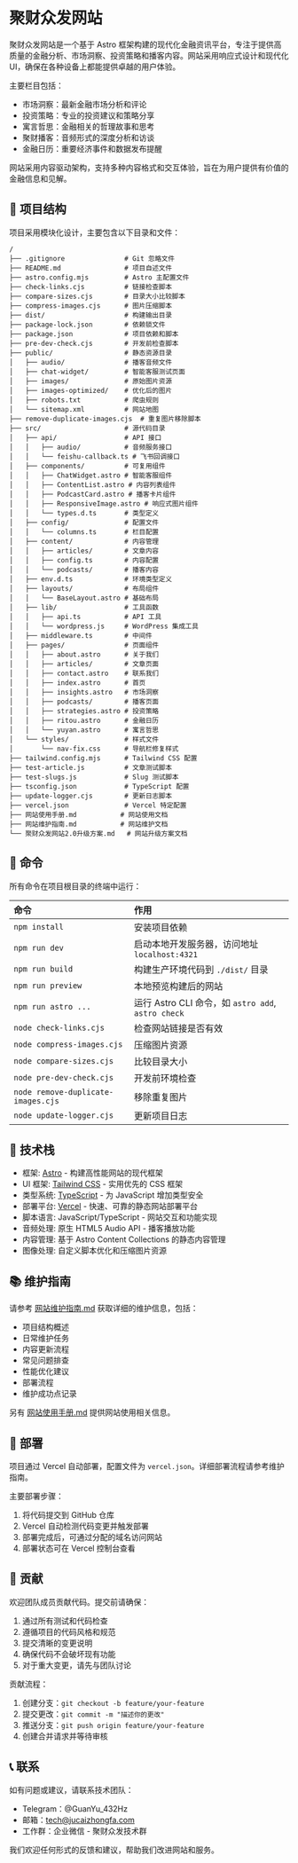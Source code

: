# 聚财众发网站

聚财众发网站是一个基于 Astro 框架构建的现代化金融资讯平台，专注于提供高质量的金融分析、市场洞察、投资策略和播客内容。网站采用响应式设计和现代化 UI，确保在各种设备上都能提供卓越的用户体验。

主要栏目包括：
- 市场洞察：最新金融市场分析和评论
- 投资策略：专业的投资建议和策略分享
- 寓言哲思：金融相关的哲理故事和思考
- 聚财播客：音频形式的深度分析和访谈
- 金融日历：重要经济事件和数据发布提醒

网站采用内容驱动架构，支持多种内容格式和交互体验，旨在为用户提供有价值的金融信息和见解。

## 🚀 项目结构

项目采用模块化设计，主要包含以下目录和文件：

```text
/
├── .gitignore               # Git 忽略文件
├── README.md                # 项目自述文件
├── astro.config.mjs         # Astro 主配置文件
├── check-links.cjs          # 链接检查脚本
├── compare-sizes.cjs        # 目录大小比较脚本
├── compress-images.cjs      # 图片压缩脚本
├── dist/                    # 构建输出目录
├── package-lock.json        # 依赖锁文件
├── package.json             # 项目依赖和脚本
├── pre-dev-check.cjs        # 开发前检查脚本
├── public/                  # 静态资源目录
│   ├── audio/               # 播客音频文件
│   ├── chat-widget/         # 智能客服测试页面
│   ├── images/              # 原始图片资源
│   ├── images-optimized/    # 优化后的图片
│   ├── robots.txt           # 爬虫规则
│   └── sitemap.xml          # 网站地图
├── remove-duplicate-images.cjs  # 重复图片移除脚本
├── src/                     # 源代码目录
│   ├── api/                 # API 接口
│   │   ├── audio/           # 音频服务接口
│   │   └── feishu-callback.ts # 飞书回调接口
│   ├── components/          # 可复用组件
│   │   ├── ChatWidget.astro # 智能客服组件
│   │   ├── ContentList.astro # 内容列表组件
│   │   ├── PodcastCard.astro # 播客卡片组件
│   │   ├── ResponsiveImage.astro # 响应式图片组件
│   │   └── types.d.ts       # 类型定义
│   ├── config/              # 配置文件
│   │   └── columns.ts       # 栏目配置
│   ├── content/             # 内容管理
│   │   ├── articles/        # 文章内容
│   │   ├── config.ts        # 内容配置
│   │   └── podcasts/        # 播客内容
│   ├── env.d.ts             # 环境类型定义
│   ├── layouts/             # 布局组件
│   │   └── BaseLayout.astro # 基础布局
│   ├── lib/                 # 工具函数
│   │   ├── api.ts           # API 工具
│   │   └── wordpress.js     # WordPress 集成工具
│   ├── middleware.ts        # 中间件
│   ├── pages/               # 页面组件
│   │   ├── about.astro      # 关于我们
│   │   ├── articles/        # 文章页面
│   │   ├── contact.astro    # 联系我们
│   │   ├── index.astro      # 首页
│   │   ├── insights.astro   # 市场洞察
│   │   ├── podcasts/        # 播客页面
│   │   ├── strategies.astro # 投资策略
│   │   ├── ritou.astro      # 金融日历
│   │   └── yuyan.astro      # 寓言哲思
│   └── styles/              # 样式文件
│       └── nav-fix.css      # 导航栏修复样式
├── tailwind.config.mjs      # Tailwind CSS 配置
├── test-article.js          # 文章测试脚本
├── test-slugs.js            # Slug 测试脚本
├── tsconfig.json            # TypeScript 配置
├── update-logger.cjs        # 更新日志脚本
├── vercel.json              # Vercel 特定配置
├── 网站使用手册.md           # 网站使用文档
├── 网站维护指南.md           # 网站维护文档
└── 聚财众发网站2.0升级方案.md   # 网站升级方案文档
```

## 🧞 命令

所有命令在项目根目录的终端中运行：

| 命令                   | 作用                                             |
| :------------------------ | :----------------------------------------------- |
| `npm install`             | 安装项目依赖                                      |
| `npm run dev`             | 启动本地开发服务器，访问地址 `localhost:4321`     |
| `npm run build`           | 构建生产环境代码到 `./dist/` 目录                 |
| `npm run preview`         | 本地预览构建后的网站                               |
| `npm run astro ...`       | 运行 Astro CLI 命令，如 `astro add`, `astro check` |
| `node check-links.cjs`    | 检查网站链接是否有效                              |
| `node compress-images.cjs`| 压缩图片资源                                      |
| `node compare-sizes.cjs`  | 比较目录大小                                      |
| `node pre-dev-check.cjs`  | 开发前环境检查                                    |
| `node remove-duplicate-images.cjs` | 移除重复图片                           |
| `node update-logger.cjs`  | 更新项目日志                                      |

## 🔧 技术栈

- 框架: [Astro](https://astro.build/) - 构建高性能网站的现代框架
- UI 框架: [Tailwind CSS](https://tailwindcss.com/) - 实用优先的 CSS 框架
- 类型系统: [TypeScript](https://www.typescriptlang.org/) - 为 JavaScript 增加类型安全
- 部署平台: [Vercel](https://vercel.com/) - 快速、可靠的静态网站部署平台
- 脚本语言: JavaScript/TypeScript - 网站交互和功能实现
- 音频处理: 原生 HTML5 Audio API - 播客播放功能
- 内容管理: 基于 Astro Content Collections 的静态内容管理
- 图像处理: 自定义脚本优化和压缩图片资源

## 📚 维护指南

请参考 [网站维护指南.md](网站维护指南.md) 获取详细的维护信息，包括：
- 项目结构概述
- 日常维护任务
- 内容更新流程
- 常见问题排查
- 性能优化建议
- 部署流程
- 维护成功点记录

另有 [网站使用手册.md](网站使用手册.md) 提供网站使用相关信息。

## 🚀 部署

项目通过 Vercel 自动部署，配置文件为 `vercel.json`。详细部署流程请参考维护指南。

主要部署步骤：
1. 将代码提交到 GitHub 仓库
2. Vercel 自动检测代码变更并触发部署
3. 部署完成后，可通过分配的域名访问网站
4. 部署状态可在 Vercel 控制台查看

## 👥 贡献

欢迎团队成员贡献代码。提交前请确保：
1. 通过所有测试和代码检查
2. 遵循项目的代码风格和规范
3. 提交清晰的变更说明
4. 确保代码不会破坏现有功能
5. 对于重大变更，请先与团队讨论

贡献流程：
1. 创建分支：`git checkout -b feature/your-feature`
2. 提交更改：`git commit -m "描述你的更改"`
3. 推送分支：`git push origin feature/your-feature`
4. 创建合并请求并等待审核

## 📞 联系

如有问题或建议，请联系技术团队：
- Telegram：@GuanYu_432Hz
- 邮箱：tech@jucaizhongfa.com
- 工作群：企业微信 - 聚财众发技术群

我们欢迎任何形式的反馈和建议，帮助我们改进网站和服务。
